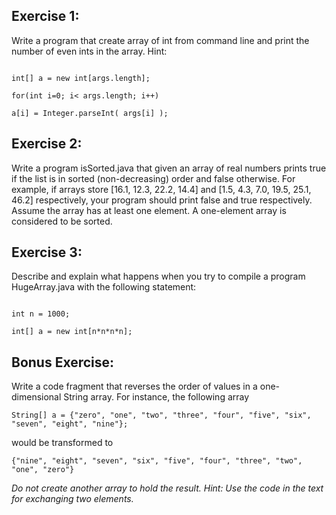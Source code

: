 ## Exercise 1:

Write a program that create array of int from command line and print the number of even ints in the array. Hint:

```

int[] a = new int[args.length];

for(int i=0; i< args.length; i++)

a[i] = Integer.parseInt( args[i] );

```


## Exercise 2:

Write a program isSorted.java that given an array of real numbers prints true if the list is in sorted (non-decreasing) order and false otherwise. For example, if arrays store [16.1, 12.3, 22.2, 14.4] and [1.5, 4.3, 7.0, 19.5, 25.1, 46.2] respectively, your program should print false and true respectively. Assume the array has at least one element. A one-element array is considered to be sorted.
 

## Exercise 3:

Describe and explain what happens when you try to compile a program HugeArray.java with the following statement:

```

int n = 1000;

int[] a = new int[n*n*n*n];

```

## Bonus Exercise:

Write a code fragment that reverses the order of values in a one-dimensional String array. For instance, the following array 
``` 
String[] a = {"zero", "one", "two", "three", "four", "five", "six", "seven", "eight", "nine"}; 
```
would be transformed to
```
{"nine", "eight", "seven", "six", "five", "four", "three", "two", "one", "zero"}
```

*Do not create another array to hold the result. Hint: Use the code in the text for exchanging two elements.*
